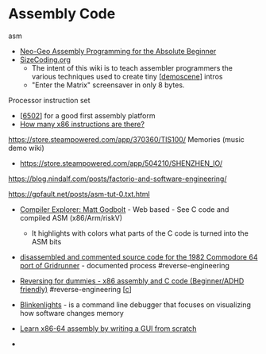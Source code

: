 Assembly Code
============
asm

* [Neo-Geo Assembly Programming for the Absolute Beginner](https://www.ajworld.net/neogeodev/beginner/)
* [SizeCoding.org](http://www.sizecoding.org/wiki/Main_Page)
    * The intent of this wiki is to teach assembler programmers the various techniques used to create tiny [[demoscene]] intros
    * "Enter the Matrix" screensaver in only 8 bytes. 

Processor instruction set

* [[6502]] for a good first assembly platform
* [How many x86 instructions are there?](https://fgiesen.wordpress.com/2016/08/25/how-many-x86-instructions-are-there/)

https://store.steampowered.com/app/370360/TIS100/
Memories (music demo wiki)

* https://store.steampowered.com/app/504210/SHENZHEN_IO/

https://blog.nindalf.com/posts/factorio-and-software-engineering/

https://gpfault.net/posts/asm-tut-0.txt.html


* [Compiler Explorer: Matt Godbolt](https://godbolt.org/) - Web based - See C code and compiled ASM (x86/Arm/riskV)
    * It highlights with colors what parts of the C code is turned into the ASM bits

* [disassembled and commented source code for the 1982 Commodore 64 port of Gridrunner](https://github.com/mwenge/gridrunner) - documented process #reverse-engineering
* [Reversing for dummies - x86 assembly and C code (Beginner/ADHD friendly)](https://0x41.cf/reversing/2021/07/21/reversing-x86-and-c-code-for-beginners.html) #reverse-engineering [[c]]

* [Blinkenlights](https://justine.lol/blinkenlights/) -  is a command line debugger that focuses on visualizing how software changes memory

* [Learn x86-64 assembly by writing a GUI from scratch](https://gaultier.github.io/blog/x11_x64.html)
* 

[//begin]: # "Autogenerated link references for markdown compatibility"
[demoscene]: demoscene.md "Demoscene"
[6502]: 6502.md "6502"
[c]: c.md "C"
[//end]: # "Autogenerated link references"